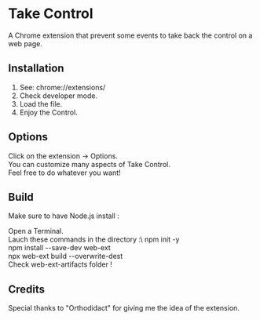 # Take Control

A Chrome extension that prevent some events to take back the control on a web page.

## Installation

1. See: chrome://extensions/
2. Check developer mode.
3. Load the file.
4. Enjoy the Control.

## Options

Click on the extension -> Options.\
You can customize many aspects of Take Control.\
Feel free to do whatever you want!

## Build

Make sure to have Node.js install :

Open a Terminal.\
Lauch these commands in the directory :\ 
npm init -y\
npm install --save-dev web-ext\
npx web-ext build --overwrite-dest\
Check web-ext-artifacts folder !

## Credits
Special thanks to "Orthodidact" for giving me the idea of the extension.
